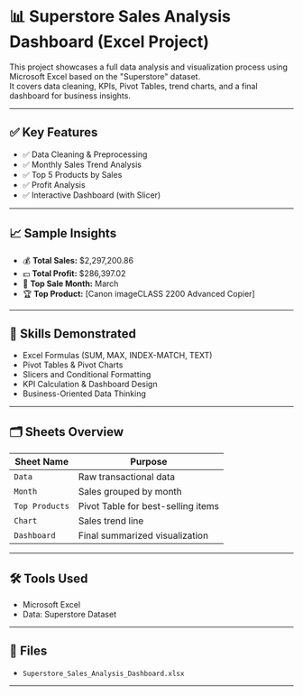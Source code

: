 # 📊 Superstore Sales Analysis Dashboard (Excel Project)

This project showcases a full data analysis and visualization process using Microsoft Excel based on the "Superstore" dataset.  
It covers data cleaning, KPIs, Pivot Tables, trend charts, and a final dashboard for business insights.

---

## ✅ Key Features

- ✅ Data Cleaning & Preprocessing  
- ✅ Monthly Sales Trend Analysis  
- ✅ Top 5 Products by Sales  
- ✅ Profit Analysis  
- ✅ Interactive Dashboard (with Slicer)

---

## 📈 Sample Insights

- 💰 **Total Sales:** $2,297,200.86 
- 💵 **Total Profit:** $286,397.02
- 📅 **Top Sale Month:** March  
- 🏆 **Top Product:** [Canon imageCLASS 2200 Advanced Copier]

---

## 🧠 Skills Demonstrated

- Excel Formulas (SUM, MAX, INDEX-MATCH, TEXT)
- Pivot Tables & Pivot Charts
- Slicers and Conditional Formatting
- KPI Calculation & Dashboard Design
- Business-Oriented Data Thinking

---

## 🗂 Sheets Overview

| Sheet Name      | Purpose                          |
|------------------|----------------------------------|
| `Data`           | Raw transactional data           |
| `Month`          | Sales grouped by month           |
| `Top Products`   | Pivot Table for best-selling items |
| `Chart`          | Sales trend line                 |
| `Dashboard`      | Final summarized visualization   |

---

## 🛠 Tools Used

- Microsoft Excel
- Data: Superstore Dataset

---

## 📁 Files

- `Superstore_Sales_Analysis_Dashboard.xlsx`

---

